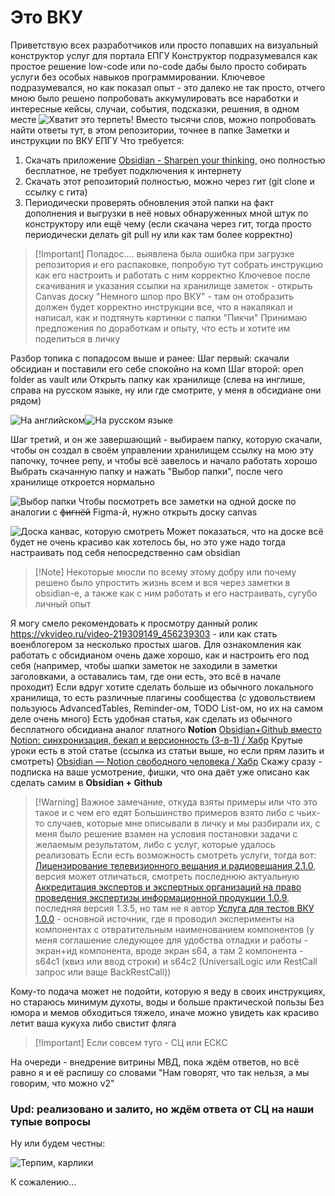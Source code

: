 # Это ВКУ

Приветствую всех разработчиков или просто попавших на визуальный конструктор услуг для портала ЕПГУ
Конструктор подразумевался как простое решение low-code или no-code дабы было просто собирать услуги без особых навыков программировании.
Ключевое подразумевался, но как показал опыт - это далеко не так просто, отчего мною было решено попробовать аккумулировать все наработки и интересные кейсы, случаи, события, подсказки, решения, в одном месте
![Хватит это терпеть!](Пикчи/Хватит%20это%20терпеть.png)
Вместо тысячи слов, можно попробовать найти ответы тут, в этом репозитории, точнее в папке Заметки и инструкции по ВКУ ЕПГУ
Что требуется: 
1) Скачать приложение [Obsidian - Sharpen your thinking](https://obsidian.md/), оно полностью бесплатное, не требует подключения к интернету
2) Скачать этот репозиторий полностью, можно через гит (git clone и ссылку с гита)
3) Периодически проверять обновления этой папки на факт дополнения и выгрузки в неё новых обнаруженных мной штук по конструктору или ещё чему (если скачана через гит, тогда просто периодически делать git pull ну или как там более корректно)

>[!Important] Попадос....
>выявлена была ошибка при загрузке репозитория и его распаковке, попробую тут собрать инструкцию как его настроить и работать с ним корректно
Ключевое после скачивания и указания ссылки на хранилище заметок - открыть Canvas доску "Немного шпор про ВКУ" - там он отобразить должен будет корректно инструкции все, что я накалякал и написал, как и подтянуть картинки с папки "Пикчи"
Принимаю предложения по доработкам и опыту, что есть и хотите им поделиться в личку

Разбор топика с попадосом выше и ранее:
Шаг первый: скачали обсидиан и поставили его себе спокойно на комп
Шаг второй: open folder as vault или Открыть папку как хранилище (слева на инглише, справа на русском языке, ну или где смотрите, у меня в обсидиане они рядом)

![На английском](en_obsidian.png)![На русском языке](Pasted%20image%2020250625221934.png)

Шаг третий, и он же завершающий - выбираем папку, которую скачали, чтобы он создал в своём управлении хранилищем ссылку на мою эту папочку, точнее репу, и чтобы всё завелось и начало работать хорошо
Выбрать скачанную папку и нажать "Выбор папки", после чего хранилище откроется нормально

![Выбор папки](choose_folder.png)
Чтобы посмотреть все заметки на одной доске по аналогии с ~~фигнёй~~ Figma-й, нужно открыть доску canvas

![Доска канвас, которую смотреть](Canvas.png)
Может показаться, что на доске всё будет не очень красиво как хотелось бы, но это уже надо тогда настраивать под себя непосредственно сам obsidian
>[!Note] Некоторые мюсли по всему этому добру или почему решено было упростить жизнь всем и вся через заметки в obsidian-е, а также как с ним работать и его настраивать, сугубо личный опыт
>
Я могу смело рекомендовать к просмотру данный ролик https://vkvideo.ru/video-219309149_456239303 - или как стать военблогером за несколько простых шагов. 
Для ознакомления как работать с обсидианом очень даже хорошо, как и настроить его под себя (например, чтобы шапки заметок не заходили в заметки заголовками, а оставались там, где они есть, это всё в начале проходит)
Если вдруг хотите сделать больше из обычного локального хранилища, то есть различные плагины сообщества (с удовольствием пользуюсь AdvancedTables, Reminder-ом, TODO List-ом, но их на самом деле очень много)
Есть удобная статья, как сделать из обычного бесплатного обсидиана аналог платного **Notion** [Obsidian+Github вместо Notion: синхронизация, бекап и версионность (3-в-1) / Хабр](https://habr.com/ru/articles/843288/)
Крутые уроки есть в этой статье (ссылка из статьи выше, но если прям лазить и смотреть) [Obsidian — Notion свободного человека / Хабр](https://habr.com/ru/companies/ozonbank/articles/838990/)
Скажу сразу - подписка на ваше усмотрение, фишки, что она даёт уже описано как сделать самим в **Obsidian + Github**


>[!Warning] Важное замечание, откуда взяты примеры или что это такое и с чем его едят
>Большинство примеров взято либо с чьих-то случаев, которые мне описывали в личку и мы разбирали их, с меня было решение взамен на условия постановки задачи с желаемым результатом, либо с услуг, которые удалось реализовать
>Если есть возможность смотреть услуги, тогда вот:
>[Лицензирование телевизионного вещания и радиовещания 2.1.0](https://vku.test.gosuslugi.ru/service/60024584/2.1.0/system/SF), версия может отличаться, смотреть последнюю актуальную
>[Аккредитация экспертов и экспертных организаций на право проведения экспертизы информационной продукции 1.0.9](https://vku.test.gosuslugi.ru/service/60014662/1.0.9/system/SF), последняя версия 1.3.5, но там не я автор
>[Услуга для тестов ВКУ 1.0.0](https://vku.test.gosuslugi.ru/service/60028744/1.0.0/system/SF) - основной источник, где я проводил эксперименты на компонентах с отвратительным наименованием компонентов (у меня соглашение следующее для удобства отладки и работы - экран+ид компонента, вроде экран s64, а там 2 компонента - s64c1 (квиз или ввод строки) и s64c2 (UniversalLogic или RestCall запрос или ваще BackRestCall))

Кому-то подача может не подойти, которую я веду в своих инструкциях, но стараюсь минимум духоты, воды и больше практической пользы
Без юмора и мемов обходиться тяжело, иначе можно увидеть как красиво летит ваша кукуха либо свистит фляга

>[!Important] Если совсем туго - СЦ или ЕСКС

На очереди - внедрение витрины МВД, пока ждём ответов, но всё равно я и её распишу со словами "Нам говорят, что так нельзя, а мы говорим, что можно v2"
### Upd: реализовано и залито, но ждём ответа от СЦ на наши тупые вопросы

Ну или будем честны:

![Терпим, карлики](Пикчи/Наш%20бизнес%20-%20терпеть.png)

К сожалению...
